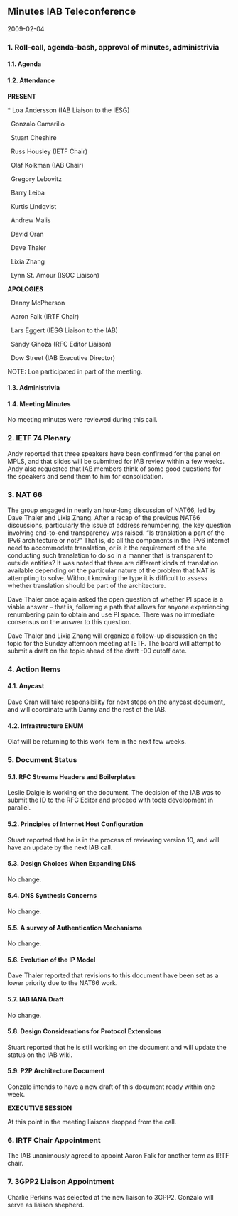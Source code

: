 
Minutes IAB Teleconference
--------------------------


2009-02-04


### 1. Roll-call, agenda-bash, approval of minutes, administrivia


#### 1.1. Agenda


#### 1.2. Attendance


**PRESENT**


\* Loa Andersson (IAB Liaison to the IESG)


  Gonzalo Camarillo  

  Stuart Cheshire  

  Russ Housley (IETF Chair)  

  Olaf Kolkman (IAB Chair)  

  Gregory Lebovitz  

  Barry Leiba  

  Kurtis Lindqvist  

  Andrew Malis  

  David Oran  

  Dave Thaler  

  Lixia Zhang  

  Lynn St. Amour (ISOC Liaison)  

**APOLOGIES**  

  Danny McPherson  

  Aaron Falk (IRTF Chair)  

  Lars Eggert (IESG Liaison to the IAB)  

  Sandy Ginoza (RFC Editor Liaison)  

  Dow Street (IAB Executive Director)


NOTE: Loa participated in part of the meeting.


#### 1.3. Administrivia


#### 1.4. Meeting Minutes


No meeting minutes were reviewed during this call.


### 2. IETF 74 Plenary


Andy reported that three speakers have been confirmed for the panel on MPLS, and that slides will be submitted for IAB review within a few weeks. Andy also requested that IAB members think of some good questions for the speakers and send them to him for consolidation.


### 3. NAT 66


The group engaged in nearly an hour-long discussion of NAT66, led by Dave Thaler and Lixia Zhang. After a recap of the previous NAT66 discussions, particularly the issue of address renumbering, the key question involving end-to-end transparency was raised. “Is translation a part of the IPv6 architecture or not?” That is, do all the components in the IPv6 internet need to accommodate translation, or is it the requirement of the site conducting such translation to do so in a manner that is transparent to outside entities? It was noted that there are different kinds of translation available depending on the particular nature of the problem that NAT is attempting to solve. Without knowing the type it is difficult to assess whether translation should be part of the architecture.


Dave Thaler once again asked the open question of whether PI space is a viable answer – that is, following a path that allows for anyone experiencing renumbering pain to obtain and use PI space. There was no immediate consensus on the answer to this question.


Dave Thaler and Lixia Zhang will organize a follow-up discussion on the topic for the Sunday afternoon meeting at IETF. The board will attempt to submit a draft on the topic ahead of the draft -00 cutoff date.


### 4. Action Items


#### 4.1. Anycast


Dave Oran will take responsibility for next steps on the anycast document, and will coordinate with Danny and the rest of the IAB.


#### 4.2. Infrastructure ENUM


Olaf will be returning to this work item in the next few weeks.


### 5. Document Status


#### 5.1. RFC Streams Headers and Boilerplates


Leslie Daigle is working on the document. The decision of the IAB was to submit the ID to the RFC Editor and proceed with tools development in parallel.


#### 5.2. Principles of Internet Host Configuration


Stuart reported that he is in the process of reviewing version 10, and will have an update by the next IAB call.


#### 5.3. Design Choices When Expanding DNS


No change.


#### 5.4. DNS Synthesis Concerns


No change.


#### 5.5. A survey of Authentication Mechanisms


No change.


#### 5.6. Evolution of the IP Model


Dave Thaler reported that revisions to this document have been set as a lower priority due to the NAT66 work.


#### 5.7. IAB IANA Draft


No change.


#### 5.8. Design Considerations for Protocol Extensions


Stuart reported that he is still working on the document and will update the status on the IAB wiki.


#### 5.9. P2P Architecture Document


Gonzalo intends to have a new draft of this document ready within one week.


**EXECUTIVE SESSION**


At this point in the meeting liaisons dropped from the call.


### 6. IRTF Chair Appointment


The IAB unanimously agreed to appoint Aaron Falk for another term as IRTF chair.


### 7. 3GPP2 Liaison Appointment


Charlie Perkins was selected at the new liaison to 3GPP2. Gonzalo will serve as liaison shepherd.


